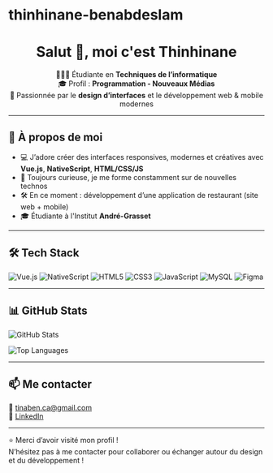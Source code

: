 # thinhinane-benabdeslam
<h1 align="center">Salut 👋, moi c'est Thinhinane</h1>

<p align="center">
👩🏼‍💻 Étudiante en <strong>Techniques de l’informatique</strong><br>
🎓 Profil : <strong>Programmation - Nouveaux Médias</strong><br>
🎨 Passionnée par le <strong>design d’interfaces</strong> et le développement web & mobile modernes
</p>

---

## 🚀 À propos de moi

- 💻 J’adore créer des interfaces responsives, modernes et créatives avec **Vue.js**, **NativeScript**, **HTML/CSS/JS**
- 🧠 Toujours curieuse, je me forme constamment sur de nouvelles technos
- 🛠 En ce moment : développement d’une application de restaurant (site web + mobile)
- 🎓 Étudiante à l'Institut **André-Grasset**

---

## 🛠️ Tech Stack

![Vue.js](https://img.shields.io/badge/Vue.js-%2342b883.svg?style=flat&logo=vuedotjs&logoColor=white)
![NativeScript](https://img.shields.io/badge/NativeScript-%23365cf5.svg?style=flat&logo=nativescript&logoColor=white)
![HTML5](https://img.shields.io/badge/HTML5-%23E34F26.svg?style=flat&logo=html5&logoColor=white)
![CSS3](https://img.shields.io/badge/CSS3-%231572B6.svg?style=flat&logo=css3&logoColor=white)
![JavaScript](https://img.shields.io/badge/JavaScript-%23F7DF1E.svg?style=flat&logo=javascript&logoColor=black)
![MySQL](https://img.shields.io/badge/MySQL-%234479A1.svg?style=flat&logo=mysql&logoColor=white)
![Figma](https://img.shields.io/badge/Figma-%23F24E1E.svg?style=flat&logo=figma&logoColor=white)

---

## 📊 GitHub Stats

![GitHub Stats](https://github-readme-stats.vercel.app/api?username=thinhinane-ben&theme=tokyonight&show_icons=true)

![Top Languages](https://github-readme-stats.vercel.app/api/top-langs/?username=thinhinane-ben&layout=compact&theme=tokyonight)

---

## 📫 Me contacter

📧 tinaben.ca@gmail.com  
💼 [LinkedIn](https://www.linkedin.com/in/thinhinane-benabdeslam-32970b249/)  

---

⭐️ Merci d’avoir visité mon profil !  
N’hésitez pas à me contacter pour collaborer ou échanger autour du design et du développement !

